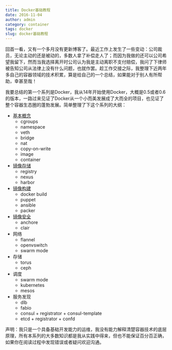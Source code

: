 ```yaml
---
title: Docker基础教程
date: 2016-11-04
author: admin
category: container
tags: docker
slug: docker基础教程
---
```


回首一看，又有一个多月没有更新博客了。最近工作上发生了一些变动：公司裁员，无论主动的还是被动的，多数人拿了补偿走人了；而因为我做的还可以公司希望我留下，然而当我选择离开时公司认为我是主动离职不支付赔偿，我问了下律师被告知公司从法律上没有什么问题，也就作罢。趁工作交接之际，我整理下近两年多自己的容器领域的技术积累，算是给自己的一个总结，如果能对于别人有所帮助，幸甚至哉！

我要总结的第一个系列是Docker，我从14年开始使用Docker，大概是0.5或者0.6的版本，一路过来见证了Docker从一个小而美发展成了大而全的项目，也见证了整个容器生态圈的蓬勃发展。简单整理了下这个系列的大纲：


* [基本概念](//docker基础教程之基本概念/)
    * cgroups
    * namespace
    * veth
    * bridge
    * nat
    * copy-on-write
    * image
    * container
* [镜像存储](//docker基础教程之镜像存储/)
    * registry
    * nexus
    * harbor
* [镜像构建](//docker基础教程之镜像构建/)
    * docker build
    * puppet
    * ansible
    * packer
* [镜像安全](//docker基础教程之镜像安全/)
    * anchore
    * clair
* 网络
    * flannel
    * openvswitch
    * swarm mode
* 存储
    * torus
    * ceph
* 调度
    * swarm mode
    * kubernetes
    * mesos
* 服务发现
    * dlb
    * fabio
    * consul + registrator + consul-template
    * etcd + registrator + confd

声明：我只是一个具备基础开发能力的运维，我没有能力解释清楚容器技术的底层原理，所有本系列的大多数知识都是我从实践中得来，但也不能保证百分百正确，如果你在阅读过程中发现错误或者疑问欢迎沟通。 
